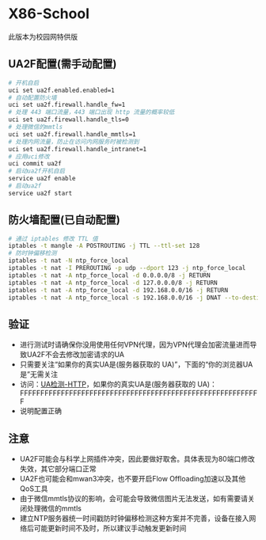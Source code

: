 # X86-School
此版本为校园网特供版

## UA2F配置(需手动配置)

```bash
# 开机自启
uci set ua2f.enabled.enabled=1
# 自动配置防火墙
uci set ua2f.firewall.handle_fw=1
# 处理 443 端口流量，443 端口出现 http 流量的概率较低
uci set ua2f.firewall.handle_tls=0
# 处理微信的mmtls
uci set ua2f.firewall.handle_mmtls=1
# 处理内网流量，防止在访问内网服务时被检测到
uci set ua2f.firewall.handle_intranet=1
# 应用uci修改
uci commit ua2f
# 启动ua2f开机自启
service ua2f enable
# 启动ua2f
service ua2f start
```

## 防火墙配置(已自动配置)

```bash
# 通过 iptables 修改 TTL 值
iptables -t mangle -A POSTROUTING -j TTL --ttl-set 128
# 防时钟偏移检测
iptables -t nat -N ntp_force_local
iptables -t nat -I PREROUTING -p udp --dport 123 -j ntp_force_local
iptables -t nat -A ntp_force_local -d 0.0.0.0/8 -j RETURN
iptables -t nat -A ntp_force_local -d 127.0.0.0/8 -j RETURN
iptables -t nat -A ntp_force_local -d 192.168.0.0/16 -j RETURN
iptables -t nat -A ntp_force_local -s 192.168.0.0/16 -j DNAT --to-destination 192.168.3.1
```

## 验证

- 进行测试时请确保你没用使用任何VPN代理，因为VPN代理会加密流量进而导致UA2F不会去修改加密请求的UA
- 只需要关注“如果你的真实UA是(服务器获取的 UA)”，下面的“你的浏览器UA是”无需关注
- 访问：[UA检测-HTTP](http://ua.233996.xyz/)，如果你的真实UA是(服务器获取的 UA)：FFFFFFFFFFFFFFFFFFFFFFFFFFFFFFFFFFFFFFFFFFFFFFFFFFFFFFFFFFF
- 说明配置正确

## 注意
- UA2F可能会与科学上网插件冲突，因此要做好取舍。具体表现为80端口修改失效，其它部分端口正常
- UA2F也可能会和mwan3冲突，也不要开启Flow Offloading加速以及其他QoS工具
- 由于微信mmtls协议的影响，会可能会导致微信图片无法发送，如有需要请关闭处理微信的mmtls
- 建立NTP服务器统一时间戳防时钟偏移检测这种方案并不完善，设备在接入网络后可能更新时间不及时，所以建议手动触发更新时间
